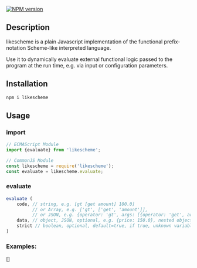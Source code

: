 [![NPM version][npm-image]][npm-url]

## Description
likescheme is a plain Javascript implementation of the functional prefix-notation Scheme-like interpreted language.

Use it to dynamically evaluate external functional logic passed to the program at the run time, e.g. via input or configuration parameters.

## Installation

```bash
npm i likescheme
```

## Usage

### import

```javascript
// ECMAScript Module
import {evaluate} from 'likescheme';

// CommonJS Module
const likescheme = require('likescheme');
const evaluate = likescheme.evaluate;
```

### evaluate

```javascript
evaluate (
    code, // string, e.g. [gt [get amount] 100.0]
          // or Array, e.g. ['gt', ['get', 'amount']],
          // or JSON, e.g. {operator: 'gt', args: [{operator: 'get', args: ['amount']}, 100.0]}
    data, // object, JSON, optional, e.g. {price: 150.0}, nested objects and lists are supported (see examples)
    strict // boolean, optional, default=true, if true, unknown variable throws error, else they are set to undefined
)
```

### Examples:
[]

[npm-url]: https://www.npmjs.com/package/likescheme
[npm-image]: https://img.shields.io/npm/v/likescheme.svg